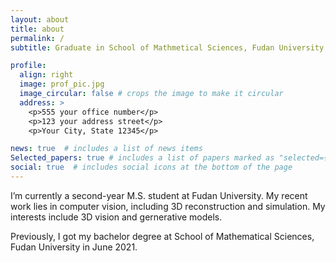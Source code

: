 ```yaml
---
layout: about
title: about
permalink: /
subtitle: Graduate in School of Mathmetical Sciences, Fudan University

profile:
  align: right
  image: prof_pic.jpg
  image_circular: false # crops the image to make it circular
  address: >
    <p>555 your office number</p>
    <p>123 your address street</p>
    <p>Your City, State 12345</p>

news: true  # includes a list of news items
Selected_papers: true # includes a list of papers marked as "selected={true}"
social: true  # includes social icons at the bottom of the page
---
```


I’m currently a second-year M.S. student at Fudan University. My recent work lies in computer vision, including 3D reconstruction and simulation. My interests include 3D vision and gernerative models.

Previously, I got my bachelor degree at School of Mathematical Sciences, Fudan University in June 2021. 